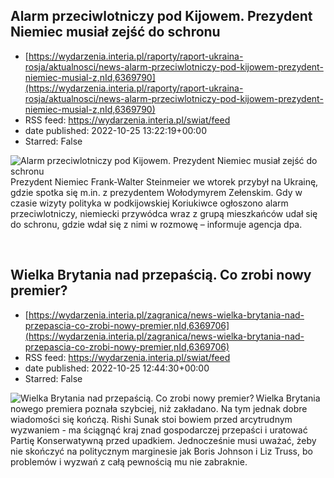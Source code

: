 ## Alarm przeciwlotniczy pod Kijowem. Prezydent Niemiec musiał zejść do schronu
 - [https://wydarzenia.interia.pl/raporty/raport-ukraina-rosja/aktualnosci/news-alarm-przeciwlotniczy-pod-kijowem-prezydent-niemiec-musial-z,nId,6369790](https://wydarzenia.interia.pl/raporty/raport-ukraina-rosja/aktualnosci/news-alarm-przeciwlotniczy-pod-kijowem-prezydent-niemiec-musial-z,nId,6369790)
 - RSS feed: https://wydarzenia.interia.pl/swiat/feed
 - date published: 2022-10-25 13:22:19+00:00
 - Starred: False

<p><a href="https://wydarzenia.interia.pl/raporty/raport-ukraina-rosja/aktualnosci/news-alarm-przeciwlotniczy-pod-kijowem-prezydent-niemiec-musial-z,nId,6369790"><img align="left" alt="Alarm przeciwlotniczy pod Kijowem. Prezydent Niemiec musiał zejść do schronu" src="https://i.iplsc.com/alarm-przeciwlotniczy-pod-kijowem-prezydent-niemiec-musial-z/000G91MVNVGKK51P-C321.jpg" /></a>Prezydent Niemiec Frank-Walter Steinmeier we wtorek przybył na Ukrainę, gdzie spotka się m.in. z prezydentem Wołodymyrem Zełenskim. Gdy w czasie wizyty polityka w podkijowskiej Koriukiwce ogłoszono alarm przeciwlotniczy, niemiecki przywódca wraz z grupą mieszkańców udał się do schronu, gdzie wdał się z nimi w rozmowę – informuje agencja dpa.</p><br clear="all" />

## Wielka Brytania nad przepaścią. Co zrobi nowy premier?
 - [https://wydarzenia.interia.pl/zagranica/news-wielka-brytania-nad-przepascia-co-zrobi-nowy-premier,nId,6369706](https://wydarzenia.interia.pl/zagranica/news-wielka-brytania-nad-przepascia-co-zrobi-nowy-premier,nId,6369706)
 - RSS feed: https://wydarzenia.interia.pl/swiat/feed
 - date published: 2022-10-25 12:44:30+00:00
 - Starred: False

<p><a href="https://wydarzenia.interia.pl/zagranica/news-wielka-brytania-nad-przepascia-co-zrobi-nowy-premier,nId,6369706"><img align="left" alt="Wielka Brytania nad przepaścią. Co zrobi nowy premier?" src="https://i.iplsc.com/wielka-brytania-nad-przepascia-co-zrobi-nowy-premier/000G907BWY4O4H6E-C321.jpg" /></a>Wielka Brytania nowego premiera poznała szybciej, niż zakładano. Na tym jednak dobre wiadomości się kończą. Rishi Sunak stoi bowiem przed arcytrudnym wyzwaniem - ma ściągnąć kraj znad gospodarczej przepaści i uratować Partię Konserwatywną przed upadkiem. Jednocześnie musi uważać, żeby nie skończyć na politycznym marginesie jak Boris Johnson i Liz Truss, bo problemów i wyzwań z całą pewnością mu nie zabraknie.</p><br clear="all" />
